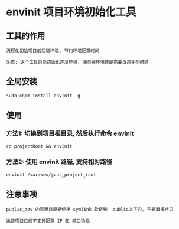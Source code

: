 
# envinit 项目环境初始化工具

## 工具的作用
    流程化初始项目前后端环境, 节约环境配置时间

    注意: 这个工具只能初始化开发环境, 服务器环境还是需要自己手动搭建

## 全局安装
    sudo cnpm install envinit -g

## 使用
### 方法1: 切换到项目根目录, 然后执行命令 envinit
    cd projectRoot && envinit

### 方法2: 使用 envinit 路径, 支持相对路径
    envinit /var/www/your_project_root

## 注意事项
    public_dev 的资源目录是使用 symlink 软链到  public上下的, 不是直接拷贝

    运营项目目前不支持配置 IP 和 端口功能
